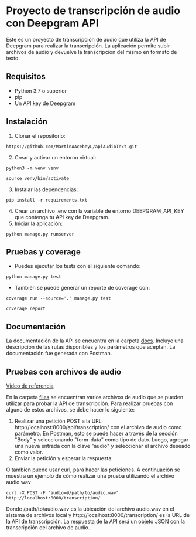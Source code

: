 # Proyecto de transcripción de audio con Deepgram API
Este es un proyecto de transcripción de audio que utiliza la API de Deepgram para realizar la transcripción. La aplicación permite subir archivos de audio y devuelve la transcripción del mismo en formato de texto.

## Requisitos
* Python 3.7 o superior
* pip
* Un API key de Deepgram

## Instalación
1. Clonar el repositorio:

```https://github.com/MartinAAcebeyL/apiAudioText.git```

2. Crear y activar un entorno virtual:

```python3 -m venv venv```

```source venv/bin/activate```

3. Instalar las dependencias:

```pip install -r requirements.txt```

4. Crear un archivo .env con la variable de entorno DEEPGRAM_API_KEY que contenga tu API key de Deepgram.
5. Iniciar la aplicación:

```python manage.py runserver```

## Pruebas y coverage
* Puedes ejecutar los tests con el siguiente comando:

```python manage.py test```

* También se puede generar un reporte de coverage con:

```coverage run --source='.' manage.py test```

```coverage report```

## Documentación
La documentación de la API se encuentra en la carpeta [docs](./DeepgramAudioTranscription/docs/). Incluye una descripción de las rutas disponibles y los parámetros que aceptan. La documentación fue generada con Postman.

## Pruebas con archivos de audio

[Video de referencia](https://www.youtube.com/watch?v=Sm56AE9yOuA)

En la carpeta [files](./files/) se encuentran varios archivos de audio que se pueden utilizar para probar la API de transcripción. Para realizar pruebas con alguno de estos archivos, se debe hacer lo siguiente:
1. Realizar una petición POST a la URL http://localhost:8000/api/transcription/ con el archivo de audio como parámetro. En Postman, esto se puede hacer a través de la sección "Body" y seleccionando "form-data" como tipo de dato. Luego, agregar una nueva entrada con la clave "audio" y seleccionar el archivo deseado como valor.
2. Enviar la petición y esperar la respuesta.



O tambien puede usar curl, para hacer las peticiones. A continuación se muestra un ejemplo de cómo realizar una prueba utilizando el archivo audio.wav

```curl -X POST -F "audio=@/path/to/audio.wav" http://localhost:8000/transcription/```

Donde /path/to/audio.wav es la ubicación del archivo audio.wav en el sistema de archivos local y http://localhost:8000/transcription/ es la URL de la API de transcripción. La respuesta de la API será un objeto JSON con la transcripción del archivo de audio.
